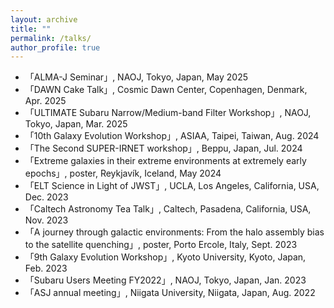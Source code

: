 ```yaml
---
layout: archive
title: ""
permalink: /talks/
author_profile: true
---
```


* 「ALMA-J Seminar」, NAOJ, Tokyo, Japan, May 2025
* 「DAWN Cake Talk」, Cosmic Dawn Center, Copenhagen, Denmark, Apr. 2025
* 「ULTIMATE Subaru Narrow/Medium-band Filter Workshop」, NAOJ, Tokyo, Japan, Mar. 2025
* 「10th Galaxy Evolution Workshop」, ASIAA, Taipei, Taiwan, Aug. 2024
* 「The Second SUPER-IRNET workshop」, Beppu, Japan, Jul. 2024
* 「Extreme galaxies in their extreme environments at extremely early epochs」, poster, Reykjavík, Iceland, May 2024
* 「ELT Science in Light of JWST」, UCLA, Los Angeles, California, USA, Dec. 2023
* 「Caltech Astronomy Tea Talk」, Caltech, Pasadena, California, USA, Nov. 2023
* 「A journey through galactic environments: From the halo assembly bias to the satellite quenching」, poster, Porto Ercole, Italy, Sept. 2023
* 「9th Galaxy Evolution Workshop」, Kyoto University, Kyoto, Japan, Feb. 2023
* 「Subaru Users Meeting FY2022」, NAOJ, Tokyo, Japan, Jan. 2023
* 「ASJ annual meeting」, Niigata University, Niigata, Japan, Aug. 2022
